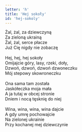 ```yaml
---
letter: 'h'
title: 'Hej sokoły'
id: 'hej-sokoly'
---
```


Żal, żal, za dziewczyną<br/>
Za zieloną ukrainą<br/>
Żal, żal, serce płacze<br/>
Już Cię nigdy nie zobaczę<br/>
<br/>
Hej, hej, hej sokoły<br/>
Omijajcie góry, lasy, rzeki, doły,<br/>
Dzwoń, dzwoń, dzwoń dzwoneczku<br/>
Mój stepowy skowroneczku<br/>
<br/>
Ona sama tam została<br/>
Jaskółeczka moja mała<br/>
A ja tutaj w obcej stronie<br/>
Dniem i nocą tęsknię do niej<br/>
<br/>
Wina, wina, wina, wina dajcie<br/>
A gdy umrę pochowajcie<br/>
Na zielonej ukrainie<br/>
Przy kochanej mej dziewczynie